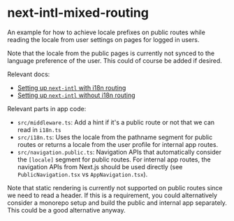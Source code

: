 # next-intl-mixed-routing

An example for how to achieve locale prefixes on public routes while reading the locale from user settings on pages for logged in users.

Note that the locale from the public pages is currently not synced to the language preference of the user. This could of course be added if desired.

Relevant docs:
 - [Setting up `next-intl` with i18n routing](https://next-intl-docs.vercel.app/docs/getting-started/app-router/with-i18n-routing)
 - [Setting up `next-intl` without i18n routing](https://next-intl-docs.vercel.app/docs/getting-started/app-router/without-i18n-routing)

Relevant parts in app code:
 - `src/middleware.ts`: Add a hint if it's a public route or not that we can read in `i18n.ts`
 - `src/i18n.ts`: Uses the locale from the pathname segment for public routes or returns a locale from the user profile for internal app routes.
 - `src/navigation.public.ts`: Navigation APIs that automatically consider the `[locale]` segment for public routes. For internal app routes, the navigation APIs from Next.js should be used directly (see `PublicNavigation.tsx` vs `AppNavigation.tsx`).

Note that static rendering is currently not supported on public routes since we need to read a header. If this is a requirement, you could alternatively consider a monorepo setup and build the public and internal app separately. This could be a good alternative anyway.
